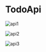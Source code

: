 # TodoApi

![api1](https://user-images.githubusercontent.com/69810072/191631348-0af95ad7-7108-45c4-b837-05ac2ad33395.jpg)

![api2](https://user-images.githubusercontent.com/69810072/191631376-7d51c8f0-c01c-4a20-a571-2764417c3744.jpg)

![api3](https://user-images.githubusercontent.com/69810072/191631385-59e7c146-cd4f-46c7-b439-0fd772f2e2fd.jpg)
